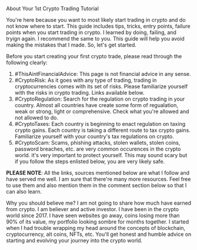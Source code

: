 About Your 1st Crypto Trading Tutorial

You're here because you want to most likely start trading in crypto and do not know where to start. This guide includes tips, tricks, entry points, failure points when you start trading in crypto. I learned by doing, failing, and tryign again. I recommend the same to you. This guide will help you avoid making the mistakes that I made. So, let's get started.

Before you start creating your first crypto trade, please read through the following clearly:
1. #ThisAintFinancialAdvice: This page is not financial advice in any sense. 
2. #CryptoRisk: As it goes with any type of trading, trading in cryptocurrencies comes with its set of risks. Please familiarize yourself with the risks in crypto trading. Links available below.
3. #CryptoRegulation: Search for the regulation on crypto trading in your country. Almost all countries have create some form of regualation, weak or strong, light or comprehensive. Check what you're allowed and not allowed to do.
4. #CryptoTaxes: Each country is beginning to enact regulation on taxing crypto gains. Each country is taking a different route to tax crypto gains. Familiarize yourself with your country's tax regulations on crypto.
5. #CryptoScam: Scams, phishing attacks, stolen wallets, stolen coins, password breaches, etc. are very common occurences in the crypto world. it's very important to protect yourself. This may sound scary but if you follow the steps enlisted below, you are very likely safe.

**PLEASE NOTE**: All the links, sources mentioned below are what I follow and have served me well. I am sure that there're many more resources. Feel free to use them and also mention them in the comment section below so that I can also learn.

Why you should believe me? I am not going to share how much have earned from crypto. I am believer and active investor. I have been in the crypto world since 2017. I have seen websites go away, coins losing more than 90% of its value, my portfolio looking sombre for months together. I started when I had trouble wrapping my head around the concepts of blockchain, cryptocurrency, alt coins, NFTs, etc. You'll get honest and humble advice on starting and evolving your journey into the crypto world.
